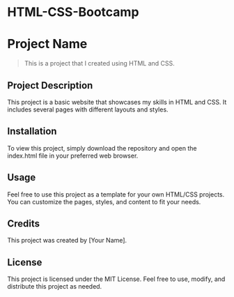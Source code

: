 # HTML-CSS-Bootcamp
# Project Name
> This is a project that I created using HTML and CSS.

## Project Description
This project is a basic website that showcases my skills in HTML and CSS. It includes several pages with different layouts and styles.

## Installation
To view this project, simply download the repository and open the index.html file in your preferred web browser.

## Usage
Feel free to use this project as a template for your own HTML/CSS projects. You can customize the pages, styles, and content to fit your needs.

## Credits
This project was created by [Your Name].

## License
This project is licensed under the MIT License. Feel free to use, modify, and distribute this project as needed.
